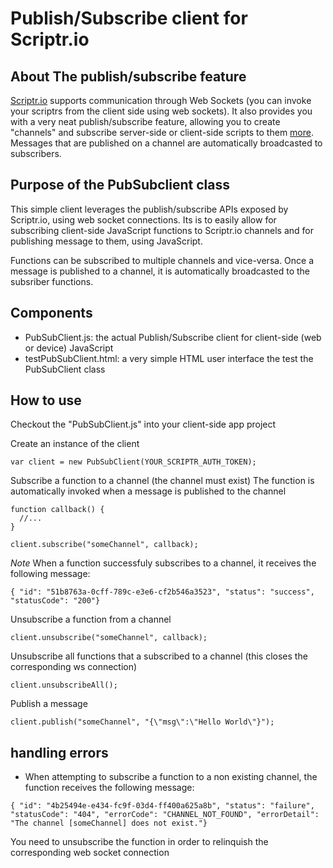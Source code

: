 # Publish/Subscribe client for Scriptr.io

## About The publish/subscribe feature
[Scriptr.io](http://www.scriptr.io) supports communication through Web Sockets (you can invoke your scriptrs from the client 
side using web sockets). It also provides you with a very neat publish/subscribe feature, allowing you to create "channels" 
and subscribe server-side or client-side scripts to them [more](http://www.scriptr.io/documentation). Messages that are 
published on a channel are automatically broadcasted to subscribers.

## Purpose of the PubSubclient class
This simple client leverages the publish/subscribe APIs exposed by Scriptr.io, using web socket connections.
Its is to easily allow for subscribing client-side JavaScript functions to Scriptr.io channels and for publishing
message to them, using JavaScript.

Functions can be subscribed to multiple channels and vice-versa. Once a message is published to a channel, 
it is automatically broadcasted to the subsriber functions.

## Components

- PubSubClient.js: the actual Publish/Subscribe client for client-side (web or device) JavaScript
- testPubSubClient.html: a very simple HTML user interface the test the PubSubClient class

## How to use
Checkout the "PubSubClient.js" into your client-side app project

Create an instance of the client
```
var client = new PubSubClient(YOUR_SCRIPTR_AUTH_TOKEN);
```
Subscribe a function to a channel (the channel must exist)
The function is automatically invoked when a message is published to the channel
```
function callback() {
  //...
}

client.subscribe("someChannel", callback);
```
*Note* When a function successfuly subscribes to a channel, it receives the following message:
```
{ "id": "51b8763a-0cff-789c-e3e6-cf2b546a3523", "status": "success", "statusCode": "200"}
```
Unsubscribe a function from a channel
```
client.unsubscribe("someChannel", callback);
```
Unsubscribe all functions that a subscribed to a channel (this closes the corresponding ws connection)
```
client.unsubscribeAll();
```
Publish a message 
```
client.publish("someChannel", "{\"msg\":\"Hello World\"}");
```

## handling errors 
- When attempting to subscribe a function to a non existing channel, the function receives the following message:
```
{ "id": "4b25494e-e434-fc9f-03d4-ff400a625a8b", "status": "failure", "statusCode": "404", "errorCode": "CHANNEL_NOT_FOUND", "errorDetail": "The channel [someChannel] does not exist."}
```
You need to unsubscribe the function in order to relinquish the corresponding web socket connection


